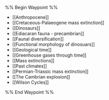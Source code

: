 %% Begin Waypoint %%
- [[Anthropocene]]
- [[Cretaceous-Palaeogene mass extinction]]
- [[Dinosaurs]]
- [[Ediacaran fauna - precambrian]]
- [[Faunal diversification]]
- [[Functional morphology of dinosuars]]
- [[Geological time]]
- [[Greenhouse gases through time]]
- [[Mass extinctions]]
- [[Past climates]]
- [[Permian-Triassic mass extinction]]
- [[The Cambrian explosion]]
- [[Wilson Cycles]]

%% End Waypoint %%
